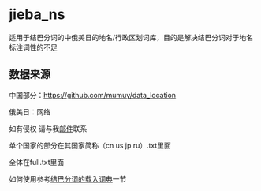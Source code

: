# jieba_ns
适用于结巴分词的中俄美日的地名/行政区划词库，目的是解决结巴分词对于地名标注词性的不足

## 数据来源

中国部分：https://github.com/mumuy/data_location

俄美日：网络

如有侵权 请与我[邮件](emailto://3116886930@qq.com)联系

单个国家的部分在其国家简称（cn us jp ru）.txt里面

全体在full.txt里面

如何使用参考[结巴分词的载入词典](https://github.com/fxsjy/jieba#%E8%BD%BD%E5%85%A5%E8%AF%8D%E5%85%B8)一节
